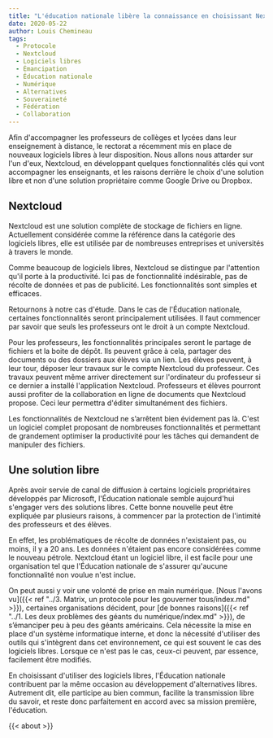 ```yaml
---
title: "L'éducation nationale libère la connaissance en choisissant Nextcloud."
date: 2020-05-22
author: Louis Chemineau
tags:
  - Protocole
  - Nextcloud
  - Logiciels libres
  - Émancipation
  - Éducation nationale
  - Numérique
  - Alternatives
  - Souveraineté
  - Fédération
  - Collaboration
---
```


Afin d'accompagner les professeurs de collèges et lycées dans leur enseignement à distance, le rectorat a récemment mis en place de nouveaux logiciels libres à leur disposition. Nous allons nous attarder sur l'un d'eux, Nextcloud, en développant quelques fonctionnalités clés qui vont accompagner les enseignants, et les raisons derrière le choix d'une solution libre et non d'une solution propriétaire comme Google Drive ou Dropbox.

## Nextcloud

Nextcloud est une solution complète de stockage de fichiers en ligne. Actuellement considérée comme la référence dans la catégorie des logiciels libres, elle est utilisée par de nombreuses entreprises et universités à travers le monde.

Comme beaucoup de logiciels libres, Nextcloud se distingue par l'attention qu'il porte à la productivité. Ici pas de fonctionnalité indésirable, pas de récolte de données et pas de publicité. Les fonctionnalités sont simples et efficaces.

Retournons à notre cas d'étude. Dans le cas de l'Éducation nationale, certaines fonctionnalités seront principalement utilisées. Il faut commencer par savoir que seuls les professeurs ont le droit à un compte Nextcloud.

Pour les professeurs, les fonctionnalités principales seront le partage de fichiers et la boite de dépôt. Ils peuvent grâce à cela, partager des documents ou des dossiers aux élèves via un lien. Les élèves peuvent, à leur tour, déposer leur travaux sur le compte Nextcloud du professeur. Ces travaux peuvent même arriver directement sur l'ordinateur du professeur si ce dernier a installé l'application Nextcloud. Professeurs et élèves pourront aussi profiter de la collaboration en ligne de documents que Nextcloud propose. Ceci leur permettra d'éditer simultanément des fichiers.

Les fonctionnalités de Nextcloud ne s’arrêtent bien évidement pas là. C'est un logiciel complet proposant de nombreuses fonctionnalités et permettant de grandement optimiser la productivité pour les tâches qui demandent de manipuler des fichiers.

## Une solution libre

Après avoir servie de canal de diffusion à certains logiciels propriétaires développés par Microsoft, l'Éducation nationale semble aujourd'hui s'engager vers des solutions libres. Cette bonne nouvelle peut être expliquée par plusieurs raisons, à commencer par la protection de l'intimité des professeurs et des élèves.

En effet, les problématiques de récolte de données n'existaient pas, ou moins, il y a 20 ans. Les données n'étaient pas encore considérées comme le nouveau pétrole. Nextcloud étant un logiciel libre, il est facile pour une organisation tel que l'Éducation nationale de s'assurer qu'aucune fonctionnalité non voulue n'est inclue.

On peut aussi y voir une volonté de prise en main numérique. [Nous l'avons vu]({{< ref "../3. Matrix, un protocole pour les gouverner tous/index.md" >}}), certaines organisations décident, pour [de bonnes raisons]({{< ref "../1. Les deux problèmes des géants du numérique/index.md" >}}), de s’émanciper peu à peu des géants américains. Cela nécessite la mise en place d'un système informatique interne, et donc la nécessité d'utiliser des outils qui s'intègrent dans cet environnement, ce qui est souvent le cas des logiciels libres. Lorsque ce n'est pas le cas, ceux-ci peuvent, par essence, facilement être modifiés.

En choisissant d'utiliser des logiciels libres, l'Éducation nationale contribuent par la même occasion au développement d'alternatives libres. Autrement dit, elle participe au bien commun, facilite la transmission libre du savoir, et reste donc parfaitement en accord avec sa mission première, l'éducation.

{{< about >}}
